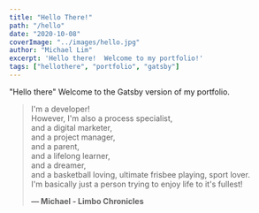 ```yaml
---
title: "Hello There!"
path: "/hello"
date: "2020-10-08"
coverImage: "../images/hello.jpg"
author: "Michael Lim"
excerpt: 'Hello there!  Welcome to my portfolio!'
tags: ["hellothere", "portfolio", "gatsby"]
---
```


"Hello there" Welcome to the Gatsby version of my portfolio.

> I'm a developer!\
> However, I'm also a process specialist,\
> and a digital marketer,\
> and a project manager,\
> and a parent,\
> and a lifelong learner,\
> and a dreamer,\
> and a basketball loving, ultimate frisbee playing, sport lover.\
> I'm basically just a person trying to enjoy life to it's fullest!
>
> **— Michael - Limbo Chronicles**
